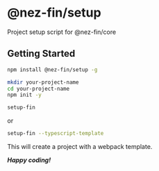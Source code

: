 # @nez-fin/setup

Project setup script for @nez-fin/core

## Getting Started

```sh
npm install @nez-fin/setup -g
```

```sh
mkdir your-project-name
cd your-project-name
npm init -y
```

```sh
setup-fin 
```

or

```sh
setup-fin --typescript-template
```

This will create a project with a webpack template.

***Happy coding!***
